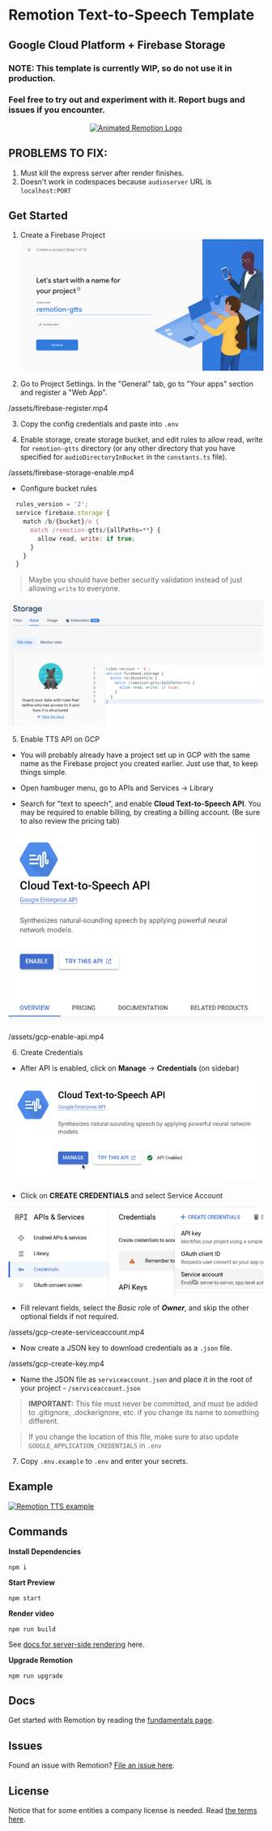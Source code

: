 # Remotion Text-to-Speech Template

## Google Cloud Platform + Firebase Storage

### NOTE: This template is currently WIP, so do not use it in production.

### Feel free to try out and experiment with it. Report bugs and issues if you encounter.

<p align="center">
  <a href="https://github.com/remotion-dev/logo">
    <picture>
      <source media="(prefers-color-scheme: dark)" srcset="https://github.com/remotion-dev/logo/raw/main/animated-logo-banner-dark.gif">
      <img alt="Animated Remotion Logo" src="https://github.com/remotion-dev/logo/raw/main/animated-logo-banner-light.gif">
    </picture>
  </a>
</p>

## PROBLEMS TO FIX:

1. Must kill the express server after render finishes.
2. Doesn't work in codespaces because `audioserver` URL is `localhost:PORT`

## Get Started

1. Create a Firebase Project
   ![Create project](./assets/firebase-create.png)

2. Go to Project Settings. In the "General" tab, go to "Your apps" section and register a "Web App".

<!-- VIDEO -->

/assets/firebase-register.mp4

3. Copy the config credentials and paste into `.env`

4. Enable storage, create storage bucket, and edit rules to allow read, write for `remotion-gtts` directory (or any other directory that you have specified for `audioDirectoryInBucket` in the `constants.ts` file).

<!-- VIDEO -->

/assets/firebase-storage-enable.mp4

- Configure bucket rules

```js
  rules_version = '2';
  service firebase.storage {
    match /b/{bucket}/o {
      match /remotion-gtts/{allPaths=**} {
        allow read, write: if true;
      }
    }
  }
```

> Maybe you should have better security validation instead of just allowing `write` to everyone.

![Create rules](./assets/firebase-storage-rules.png)

5. Enable TTS API on GCP

- You will probably already have a project set up in GCP with the same name as the Firebase project you created earlier. Just use that, to keep things simple.

- Open hambuger menu, go to APIs and Services -> Library
- Search for "text to speech", and enable **Cloud Text-to-Speech API**. You may be required to enable billing, by creating a billing account. (Be sure to also review the pricing tab)

![Create credentials](/assets/gcp-enable-api.png)

<!-- VIDEO -->

/assets/gcp-enable-api.mp4

6. Create Credentials

- After API is enabled, click on **Manage** -> **Credentials** (on sidebar)

![Create credentials](/assets/gcp-manage-api.png)

- Click on **CREATE CREDENTIALS** and select Service Account

![Create credentials](/assets/gcp-create-credentials.png)

- Fill relevant fields, select the _Basic_ role of **_Owner_**, and skip the other optional fields if not required.

<!-- VIDEO -->

/assets/gcp-create-serviceaccount.mp4

- Now create a JSON key to download credentials as a `.json` file.

<!-- VIDEO -->

/assets/gcp-create-key.mp4

- Name the JSON file as `serviceaccount.json` and place it in the root of your project - `/serviceaccount.json`

> **IMPORTANT:** This file must never be committed, and must be added to .gitignore, .dockerignore, etc. if you change its name to something different.

> If you change the location of this file, make sure to also update `GOOGLE_APPLICATION_CREDENTIALS` in `.env`

7. Copy `.env.example` to `.env` and enter your secrets.

## Example

[![Remotion TTS example](http://img.youtube.com/vi/gbIno38xdhQ/0.jpg)](http://www.youtube.com/watch?v=gbIno38xdhQ 'Remotion TTS example')

## Commands

**Install Dependencies**

```console
npm i
```

**Start Preview**

```console
npm start
```

**Render video**

```console
npm run build
```

See [docs for server-side rendering](https://www.remotion.dev/docs/ssr) here.

**Upgrade Remotion**

```console
npm run upgrade
```

## Docs

Get started with Remotion by reading the [fundamentals page](https://www.remotion.dev/docs/the-fundamentals).

## Issues

Found an issue with Remotion? [File an issue here](https://github.com/JonnyBurger/remotion/issues/new).

## License

Notice that for some entities a company license is needed. Read [the terms here](https://github.com/JonnyBurger/remotion/blob/main/LICENSE.md).
